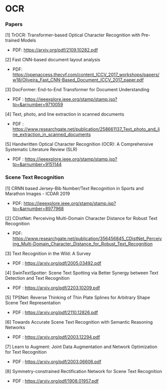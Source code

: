 # OCR

### Papers

[1] TrOCR: Transformer-based Optical Character Recognition with Pre-trained Models
   - PDF: https://arxiv.org/pdf/2109.10282.pdf
   
[2] Fast CNN-based document layout analysis
   - PDF: https://openaccess.thecvf.com/content_ICCV_2017_workshops/papers/w18/Oliveira_Fast_CNN-Based_Document_ICCV_2017_paper.pdf

[3] DocFormer: End-to-End Transformer for Document Understanding
   - PDF : https://ieeexplore.ieee.org/stamp/stamp.jsp?tp=&arnumber=9710059
   
[4] Text, photo, and line extraction in scanned documents
   - PDF : https://www.researchgate.net/publication/258661137_Text_photo_and_line_extraction_in_scanned_documents
   
[5] Handwritten Optical Character Recognition (OCR): A Comprehensive Systematic Literature Review (SLR)
   - PDF : https://ieeexplore.ieee.org/stamp/stamp.jsp?tp=&arnumber=9151144
   
### Scene Text Recognition

[1] CRNN based Jersey-Bib Number/Text Recognition in Sports and Marathon Images - ICDAR 2019
   - PDF: https://ieeexplore.ieee.org/stamp/stamp.jsp?tp=&arnumber=8977968
 
[2] CDistNet: Perceiving Multi-Domain Character Distance for Robust Text Recognition
   - PDF: https://www.researchgate.net/publication/356456845_CDistNet_Perceiving_Multi-Domain_Character_Distance_for_Robust_Text_Recognition 

[3] Text Recognition in the Wild: A Survey
   - PDF : https://arxiv.org/pdf/2005.03492.pdf

[4] SwinTextSpotter: Scene Text Spotting via Better Synergy between Text Detection and Text Recognition
   - PDF : https://arxiv.org/pdf/2203.10209.pdf
   
[5] TPSNet: Reverse Thinking of Thin Plate Splines for Arbitrary Shape Scene Text Representation
   - PDF : https://arxiv.org/pdf/2110.12826.pdf
   
[6] Towards Accurate Scene Text Recognition with Semantic Reasoning Networks
   - PDF : https://arxiv.org/pdf/2003.12294.pdf
   
[7] Learn to Augment: Joint Data Augmentation and Network Optimization for Text Recognition
   - PDF : https://arxiv.org/pdf/2003.06606.pdf
   
[8] Symmetry-constrained Rectification Network for Scene Text Recognition
   - PDF : https://arxiv.org/pdf/1908.01957.pdf

